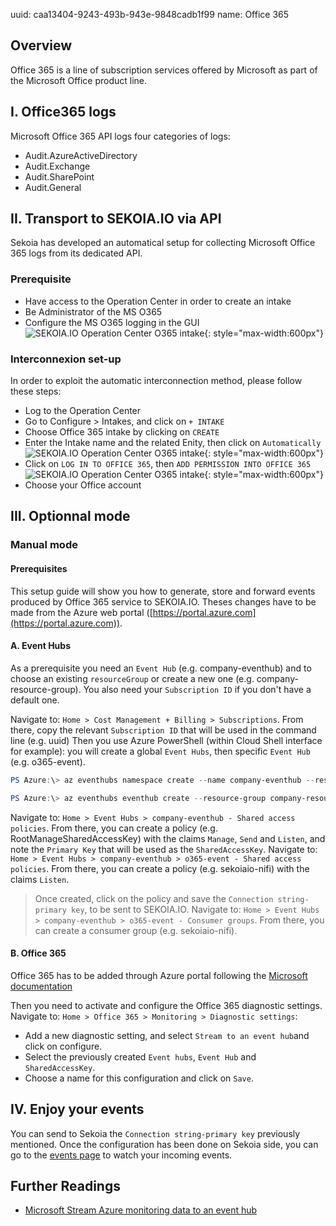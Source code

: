 uuid: caa13404-9243-493b-943e-9848cadb1f99
name: Office 365

## Overview
Office 365 is a line of subscription services offered by Microsoft as part of the Microsoft Office product line.

## I. Office365 logs
Microsoft Office 365 API logs four categories of logs:

- Audit.AzureActiveDirectory
- Audit.Exchange
- Audit.SharePoint
- Audit.General


## II. Transport to SEKOIA.IO via API
Sekoia has developed an automatical setup for collecting Microsoft Office 365 logs from its dedicated API.

### Prerequisite
- Have access to the Operation Center in order to create an intake
- Be Administrator of the MS O365
- Configure the MS O365 logging in the GUI
![SEKOIA.IO Operation Center O365 intake](/assets/tenant_o365.png){: style="max-width:600px"}

### Interconnexion set-up
In order to exploit the automatic interconnection method, please follow these steps:
- Log to the Operation Center
- Go to Configure > Intakes, and click on `+ INTAKE`
- Choose Office 365 intake by clicking on `CREATE`
- Enter the Intake name and the related Enity, then click on `Automatically`
![SEKOIA.IO Operation Center O365 intake](/assets/intake_creation_o365.png){: style="max-width:600px"}
- Click on `LOG IN TO OFFICE 365`, then `ADD PERMISSION INTO OFFICE 365`
![SEKOIA.IO Operation Center O365 intake](/assets/intake_creation_o365_access.png){: style="max-width:600px"}
- Choose your Office account

## III. Optionnal mode

### Manual mode
#### Prerequisites
This setup guide will show you how to generate, store and forward events produced by Office 365 service to SEKOIA.IO.
Theses changes have to be made from the Azure web portal ([https://portal.azure.com](https://portal.azure.com)).

#### A. Event Hubs
As a prerequisite you need an `Event Hub` (e.g. company-eventhub) and to choose an existing `resourceGroup` or create a new one (e.g. company-resource-group).
You also need your `Subscription ID` if you don't have a default one.

Navigate to: `Home > Cost Management + Billing > Subscriptions`. From there, copy the relevant `Subscription ID` that will be used in the command line (e.g. uuid)
Then you use Azure PowerShell (within Cloud Shell interface for example): you will create a global `Event Hubs`, then specific `Event Hub` (e.g. o365-event).
```powershell
PS Azure:\> az eventhubs namespace create --name company-eventhub --resource-group company-resource-group --enable-kafka true --subscription uuid

PS Azure:\> az eventhubs eventhub create --resource-group company-resource-group --namespace-name company-eventhub --name o365-event --message-retention 3 --partition-count 4 --subscription uuid
```

Navigate to: `Home > Event Hubs > company-eventhub - Shared access policies`. From there, you can create a policy (e.g. RootManageSharedAccessKey) with the claims `Manage`, `Send` and `Listen`, and note the `Primary Key` that will be used as the `SharedAccessKey`.
Navigate to: `Home > Event Hubs > company-eventhub > o365-event - Shared access policies`. From there, you can create a policy (e.g. sekoiaio-nifi) with the claims `Listen`. 
> Once created, click on the policy and save the `Connection string-primary key`, to be sent to SEKOIA.IO.
Navigate to: `Home > Event Hubs > company-eventhub > o365-event - Consumer groups`. From there, you can create a consumer group (e.g. sekoiaio-nifi).

#### B. Office 365
Office 365 has to be added through Azure portal following the [Microsoft documentation](https://docs.microsoft.com/en-us/azure/azure-monitor/insights/solution-office-365)

Then you need to activate and configure the Office 365 diagnostic settings.
Navigate to: `Home > Office 365 > Monitoring > Diagnostic settings`:
- Add a new diagnostic setting, and select `Stream to an event hub`and click on configure.
- Select the previously created `Event hubs`, `Event Hub` and `SharedAccessKey`.
- Choose a name for this configuration and click on `Save`.


## IV. Enjoy your events

You can send to Sekoia the `Connection string-primary key` previously mentioned.
Once the configuration has been done on Sekoia side, you can go to the [events page](https://app.sekoia.io/sic/events) to watch your incoming events.

## Further Readings
- [Microsoft Stream Azure monitoring data to an event hub](https://docs.microsoft.com/en-us/azure/azure-monitor/platform/stream-monitoring-data-event-hubs)

